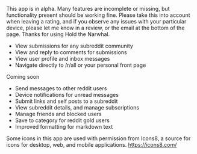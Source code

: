This app is in alpha. Many features are incomplete or missing, but functionality present should be working fine. Please take this into account when leaving a rating, and if you observe any issues with your particular device, please let me know in a review, or the email at the bottom of the page. Thanks for using Hold the Narwhal.

 * View submissions for any subreddit community
 * View and reply to comments for submissions
 * View user profile and inbox messages
 * Navigate directly to /r/all or your personal front page

Coming soon
 * Send messages to other reddit users
 * Device notifications for unread messages
 * Submit links and self posts to a subreddit
 * View subreddit details, and manage subscriptions
 * Manage friends and blocked users
 * Save to category for reddit gold users
 * Improved formatting for markdown text

Some icons in this app are used with permission from Icons8, a source for icons for desktop, web, and mobile applications. https://icons8.com/